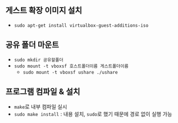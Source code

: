 ## 게스트 확장 이미지 설치

* `sudo apt-get install virtualbox-guest-additions-iso`

## 공유 폴더 마운트

* `sudo mkdir 공유할폴더`
* `sudo mount -t vboxsf 호스트폴더이름 게스트폴더이름`
  * `sudo mount -t vboxsf ushare ./ushare`

## 프로그램 컴파일 & 설치

* `make`로 내부 컴파일 실시
* `sudo make install` : 내용 설치, `sudo`로 했기 때문에 경로 없이 실행 가능

